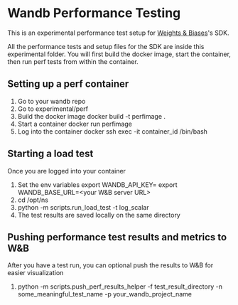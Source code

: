 # Wandb Performance Testing

This is an experimental performance test setup for [Weights & Biases](https://wandb.ai/)'s SDK.

All the performance tests and setup files for the SDK are inside this experimental folder.  You will first build the docker image, start the container, then run perf tests from within the container.

## Setting up a perf container
1. Go to your wandb repo
2. Go to experimental/perf
3. Build the docker image
   docker build -t perfimage .
4. Start a container
   docker run perfimage
5. Log into the container
   docker ssh exec -it container_id /bin/bash

## Starting a load test
Once you are logged into your container
1. Set the env variables
   export WANDB_API_KEY=<your key>
   export WANDB_BASE_URL=<your W&B server URL>
2. cd /opt/ns
3. python -m scripts.run_load_test -t log_scalar
4. The test results are saved locally on the same directory

## Pushing performance test results and metrics to W&B
After you have a test run, you can optional push the results to W&B for easier visualization
1. python -m scripts.push_perf_results_helper -f test_result_directory -n some_meaningful_test_name -p your_wandb_project_name
